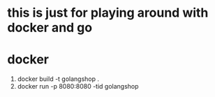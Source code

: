 # this is just for playing around with docker and go

# docker
1. docker build -t golangshop .
2. docker run -p 8080:8080 -tid golangshop